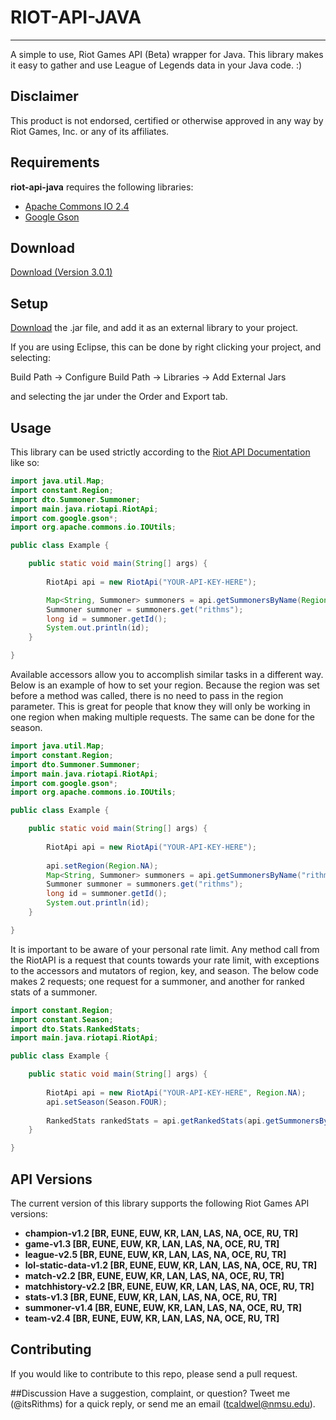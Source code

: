 ﻿# RIOT-API-JAVA
-------
A simple to use, Riot Games API (Beta) wrapper for Java.
This library makes it easy to gather and use League of Legends data in your Java code. :)

## Disclaimer
This product is not endorsed, certified or otherwise approved in any way by Riot Games, Inc. or any of its affiliates.

## Requirements

**riot-api-java** requires the following libraries:
- [Apache Commons IO 2.4](http://commons.apache.org/proper/commons-io/download_io.cgi)
- [Google Gson](https://code.google.com/p/google-gson/)

## Download
[Download (Version 3.0.1)](https://www.dropbox.com/s/te7kxqqrhzsp60e/riot-api-java.jar?dl=0) 

## Setup

[Download](https://www.dropbox.com/s/te7kxqqrhzsp60e/riot-api-java.jar?dl=0) the .jar file, and add it as an external library to your project.

If you are using Eclipse, this can be done by right clicking your project, and selecting:

Build Path -> Configure Build Path -> Libraries -> Add External Jars

and selecting the jar under the Order and Export tab.

## Usage

This library can be used strictly according to the [Riot API Documentation](https://developer.riotgames.com/api/methods) like so:

```java
import java.util.Map;
import constant.Region;
import dto.Summoner.Summoner;
import main.java.riotapi.RiotApi;
import com.google.gson*;
import org.apache.commons.io.IOUtils;

public class Example {

	public static void main(String[] args) {
		
		RiotApi api = new RiotApi("YOUR-API-KEY-HERE");

		Map<String, Summoner> summoners = api.getSummonersByName(Region.NA, "rithms, tryndamere");
		Summoner summoner = summoners.get("rithms");
		long id = summoner.getId();
		System.out.println(id);
	}

}

```


Available accessors allow you to accomplish similar tasks in a different way.
Below is an example of how to set your region. Because the region was set before a method was called, there is no need to pass in the region parameter. This is great for people that know they will only be working in one region when making multiple requests. The same can be done for the season.


```java
import java.util.Map;
import constant.Region;
import dto.Summoner.Summoner;
import main.java.riotapi.RiotApi;
import com.google.gson*;
import org.apache.commons.io.IOUtils;

public class Example {

	public static void main(String[] args) {
		
		RiotApi api = new RiotApi("YOUR-API-KEY-HERE");
		
		api.setRegion(Region.NA);
		Map<String, Summoner> summoners = api.getSummonersByName("rithms, tryndamere");
		Summoner summoner = summoners.get("rithms");
		long id = summoner.getId();
		System.out.println(id);
	}

}

```


It is important to be aware of your personal rate limit. Any method call from the RiotAPI is a request that counts towards your rate limit, with exceptions to the accessors and mutators of region, key, and season. The below code makes 2 requests; one request for a summoner, and another for ranked stats of a summoner.



```java
import constant.Region;
import constant.Season;
import dto.Stats.RankedStats;
import main.java.riotapi.RiotApi;

public class Example {

	public static void main(String[] args) {
		
		RiotApi api = new RiotApi("YOUR-API-KEY-HERE", Region.NA);
		api.setSeason(Season.FOUR);
		
		RankedStats rankedStats = api.getRankedStats(api.getSummonersByName("rithms, tryndamere").get("rithms").getId());
	}

}

```

## API Versions
The current version of this library supports the following Riot Games API versions:
- **champion-v1.2 [BR, EUNE, EUW, KR, LAN, LAS, NA, OCE, RU, TR]**
- **game-v1.3 [BR, EUNE, EUW, KR, LAN, LAS, NA, OCE, RU, TR]**
- **league-v2.5 [BR, EUNE, EUW, KR, LAN, LAS, NA, OCE, RU, TR]**
- **lol-static-data-v1.2 [BR, EUNE, EUW, KR, LAN, LAS, NA, OCE, RU, TR]**
- **match-v2.2 [BR, EUNE, EUW, KR, LAN, LAS, NA, OCE, RU, TR]**
- **matchhistory-v2.2 [BR, EUNE, EUW, KR, LAN, LAS, NA, OCE, RU, TR]**
- **stats-v1.3 [BR, EUNE, EUW, KR, LAN, LAS, NA, OCE, RU, TR]**
- **summoner-v1.4 [BR, EUNE, EUW, KR, LAN, LAS, NA, OCE, RU, TR]**
- **team-v2.4 [BR, EUNE, EUW, KR, LAN, LAS, NA, OCE, RU, TR]**

## Contributing
If you would like to contribute to this repo, please send a pull request.

##Discussion
Have a suggestion, complaint, or question? Tweet me (@itsRithms) for a quick reply, or send me an email (tcaldwel@nmsu.edu).
